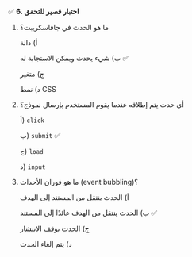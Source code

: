 ✅ **6. اختبار قصير للتحقق**
1.	ما هو الحدث في جافاسكريبت؟
    
    أ) دالة
    
    ب) شيء يحدث ويمكن الاستجابة له ✅
    
    ج) متغير
    
    د) نمط CSS
2.	أي حدث يتم إطلاقه عندما يقوم المستخدم بإرسال نموذج؟
    
    أ) `click`
    
    ب) `submit` ✅
    
    ج) `load`
    
    د) `input`
3.	ما هو فوران الأحداث (event bubbling)؟
    
    أ) الحدث ينتقل من المستند إلى الهدف
    
    ب) الحدث ينتقل من الهدف عائدًا إلى المستند ✅
    
    ج) الحدث يوقف الانتشار
    
    د) يتم إلغاء الحدث

